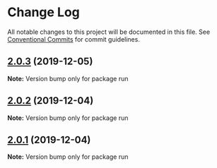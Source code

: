# Change Log

All notable changes to this project will be documented in this file.
See [Conventional Commits](https://conventionalcommits.org) for commit guidelines.

## [2.0.3](https://github.com/KevinMind/lerna-monorepo-starter/compare/run@2.0.2...run@2.0.3) (2019-12-05)

**Note:** Version bump only for package run





## [2.0.2](https://github.com/KevinMind/lerna-monorepo-starter/compare/run@2.0.1...run@2.0.2) (2019-12-04)

**Note:** Version bump only for package run





## [2.0.1](https://github.com/KevinMind/lerna-monorepo-starter/compare/run@2.0.0...run@2.0.1) (2019-12-04)

**Note:** Version bump only for package run
